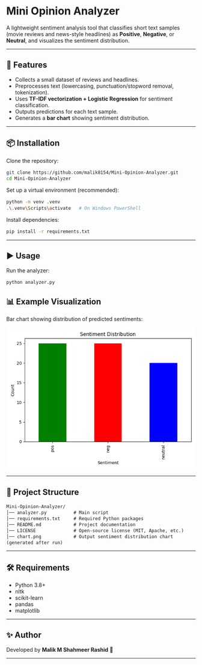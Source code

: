 # Mini Opinion Analyzer

A lightweight sentiment analysis tool that classifies short text samples (movie reviews and news-style headlines) as **Positive**, **Negative**, or **Neutral**, and visualizes the sentiment distribution.

---

## 🔧 Features

* Collects a small dataset of reviews and headlines.
* Preprocesses text (lowercasing, punctuation/stopword removal, tokenization).
* Uses **TF-IDF vectorization + Logistic Regression** for sentiment classification.
* Outputs predictions for each text sample.
* Generates a **bar chart** showing sentiment distribution.

---

## 📦 Installation

Clone the repository:

```bash
git clone https://github.com/malik8154/Mini-Opinion-Analyzer.git
cd Mini-Opinion-Analyzer
```

Set up a virtual environment (recommended):

```bash
python -m venv .venv
.\.venv\Scripts\activate   # On Windows PowerShell
```

Install dependencies:

```bash
pip install -r requirements.txt
```

---

## ▶️ Usage

Run the analyzer:

```bash
python analyzer.py
```

## 📊 Example Visualization

Bar chart showing distribution of predicted sentiments:

![Sentiment Chart](chart.png)

---

## 📂 Project Structure

```
Mini-Opinion-Analyzer/
│── analyzer.py          # Main script
│── requirements.txt     # Required Python packages
│── README.md            # Project documentation
│── LICENSE              # Open-source license (MIT, Apache, etc.)
│── chart.png            # Output sentiment distribution chart (generated after run)

```

---

## 🛠 Requirements

* Python 3.8+
* nltk
* scikit-learn
* pandas
* matplotlib

---

## ✨ Author

Developed by **Malik M Shahmeer Rashid** 🚀

---
